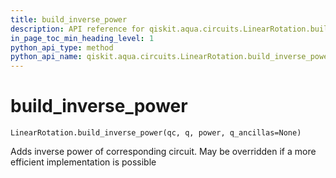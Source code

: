 ```yaml
---
title: build_inverse_power
description: API reference for qiskit.aqua.circuits.LinearRotation.build_inverse_power
in_page_toc_min_heading_level: 1
python_api_type: method
python_api_name: qiskit.aqua.circuits.LinearRotation.build_inverse_power
---
```


# build\_inverse\_power

<span id="qiskit.aqua.circuits.LinearRotation.build_inverse_power" />

`LinearRotation.build_inverse_power(qc, q, power, q_ancillas=None)`

Adds inverse power of corresponding circuit. May be overridden if a more efficient implementation is possible

